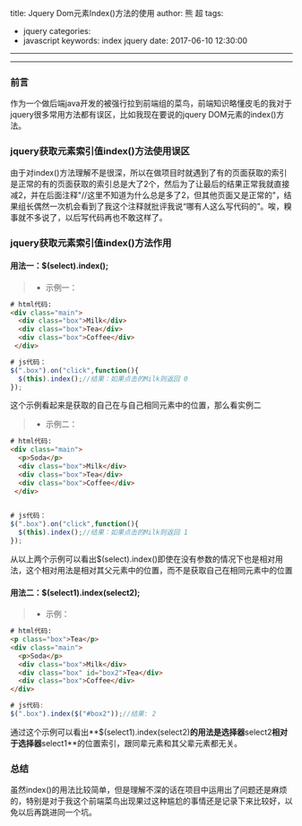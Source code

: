 title: Jquery Dom元素Index()方法的使用
author: 熊 超
tags:
  - jquery
categories:
  - javascript
keywords: index jquery
date: 2017-06-10 12:30:00
---
------
<!--more-->

### 前言
作为一个做后端java开发的被强行拉到前端组的菜鸟，前端知识略懂皮毛的我对于jquery很多常用方法都有误区，比如我现在要说的jquery DOM元素的index()方法。

### jquery获取元素索引值index()方法使用误区



由于对index()方法理解不是很深，所以在做项目时就遇到了有的页面获取的索引是正常的有的页面获取的索引总是大了2个，然后为了让最后的结果正常我就直接减2，并在后面注释"//这里不知道为什么总是多了2，但其他页面又是正常的"，结果组长偶然一次机会看到了我这个注释就批评我说“哪有人这么写代码的”。唉，糗事就不多说了，以后写代码再也不敢这样了。

### jquery获取元素索引值index()方法作用



#### 用法一：$(select).index();
> * 示例一：

```HTML
# html代码:
<div class="main">
  <div class="box">Milk</div>
  <div class="box">Tea</div>
  <div class="box">Coffee</div>
 </div>
```
```js
# js代码：
$(".box").on("click",function(){
  $(this).index();//结果：如果点击的Milk则返回 0
});

```



这个示例看起来是获取的自己在与自己相同元素中的位置，那么看实例二

> * 示例二：

```HTML
# html代码:
<div class="main">
  <p>Soda</p>
  <div class="box">Milk</div>
  <div class="box">Tea</div>
  <div class="box">Coffee</div>
 </div>
 
```
```JavaScript
# js代码：
$(".box").on("click",function(){
  $(this).index();//结果：如果点击的Milk则返回 1
});

```
从以上两个示例可以看出$(select).index()即使在没有参数的情况下也是相对用法，这个相对用法是相对其父元素中的位置，而不是获取自己在相同元素中的位置

#### 用法二：$(select1).index(select2);
> * 示例：

```HTML
# html代码:
<p class="box">Tea</p>
<div class="main">
  <p>Soda</p>
  <div class="box">Milk</div>
  <div class="box" id="box2">Tea</div>
  <div class="box">Coffee</div>
</div>

```
```js
# js代码:
$(".box").index($("#box2"));//结果: 2

```

通过这个示例可以看出**$(select1).index(select2)**的用法是选择器**select2**相对于选择器**select1**的位置索引，跟同辈元素和其父辈元素都无关。

### 总结

虽然index()的用法比较简单，但是理解不深的话在项目中运用出了问题还是麻烦的，特别是对于我这个前端菜鸟出现果过这种尴尬的事情还是记录下来比较好，以免以后再跳进同一个坑。